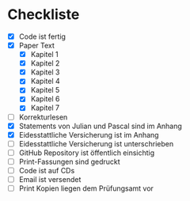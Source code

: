 # Checkliste

- [x] Code ist fertig
- [x] Paper Text
    - [x] Kapitel 1
    - [x] Kapitel 2
    - [x] Kapitel 3
    - [x] Kapitel 4
    - [x] Kapitel 5
    - [x] Kapitel 6
    - [x] Kapitel 7
- [ ] Korrekturlesen
- [x] Statements von Julian und Pascal sind im Anhang
- [x] Eidesstattliche Versicherung ist im Anhang
- [ ] Eidesstattliche Versicherung ist unterschrieben
- [ ] GitHub Repository ist öffentlich einsichtig
- [ ] Print-Fassungen sind gedruckt
- [ ] Code ist auf CDs
- [ ] Email ist versendet
- [ ] Print Kopien liegen dem Prüfungsamt vor